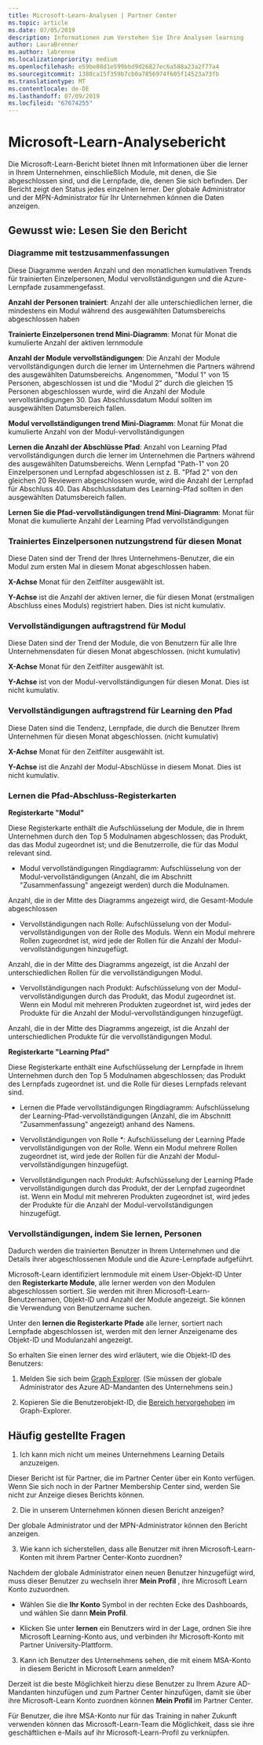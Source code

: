 ```yaml
---
title: Microsoft-Learn-Analysen | Partner Center
ms.topic: article
ms.date: 07/05/2019
description: Informationen zum Verstehen Sie Ihre Analysen learning
author: LauraBrenner
ms.author: labrenne
ms.localizationpriority: medium
ms.openlocfilehash: e59be88d1e599bbd9d26827ec6a588a23a2f77a4
ms.sourcegitcommit: 1388ca15f359b7cb0a7856974f605f14523a73fb
ms.translationtype: MT
ms.contentlocale: de-DE
ms.lasthandoff: 07/09/2019
ms.locfileid: "67674255"
---
```

# <a name="microsoft-learn-analytics-report"></a>Microsoft-Learn-Analysebericht

Die Microsoft-Learn-Bericht bietet Ihnen mit Informationen über die lerner in Ihrem Unternehmen, einschließlich Module, mit denen, die Sie abgeschlossen sind, und die Lernpfade, die, denen Sie sich befinden. Der Bericht zeigt den Status jedes einzelnen lerner. Der globale Administrator und der MPN-Administrator für Ihr Unternehmen können die Daten anzeigen.

## <a name="how-to-read-the-report"></a>Gewusst wie: Lesen Sie den Bericht

### <a name="summary-charts"></a>Diagramme mit testzusammenfassungen

Diese Diagramme werden Anzahl und den monatlichen kumulativen Trends für trainierten Einzelpersonen, Modul vervollständigungen und die Azure-Lernpfade zusammengefasst.


**Anzahl der Personen trainiert**: Anzahl der alle unterschiedlichen lerner, die mindestens ein Modul während des ausgewählten Datumsbereichs abgeschlossen haben 

**Trainierte Einzelpersonen trend Mini-Diagramm**: Monat für Monat die kumulierte Anzahl der aktiven lernmodule 

**Anzahl der Module vervollständigungen**: Die Anzahl der Module vervollständigungen durch die lerner im Unternehmen die Partners während des ausgewählten Datumsbereichs.
Angenommen, "Modul 1" von 15 Personen, abgeschlossen ist und die "Modul 2" durch die gleichen 15 Personen abgeschlossen wurde, wird die Anzahl der Module vervollständigungen 30. Das Abschlussdatum Modul sollten im ausgewählten Datumsbereich fallen.

**Modul vervollständigungen trend Mini-Diagramm**: Monat für Monat die kumulierte Anzahl von der Modul-vervollständigungen 

**Lernen die Anzahl der Abschlüsse Pfad**: Anzahl von Learning Pfad vervollständigungen durch die lerner im Unternehmen die Partners während des ausgewählten Datumsbereichs.
Wenn Lernpfad "Path-1" von 20 Einzelpersonen und Lernpfad abgeschlossen ist z. B. "Pfad 2" von den gleichen 20 Reviewern abgeschlossen wurde, wird die Anzahl der Lernpfad für Abschluss 40. Das Abschlussdatum des Learning-Pfad sollten in den ausgewählten Datumsbereich fallen.

**Lernen Sie die Pfad-vervollständigungen trend Mini-Diagramm**: Monat für Monat die kumulierte Anzahl der Learning Pfad vervollständigungen 

### <a name="trained-individuals-monthly-trend"></a>Trainiertes Einzelpersonen nutzungstrend für diesen Monat

Diese Daten sind der Trend der Ihres Unternehmens-Benutzer, die ein Modul zum ersten Mal in diesem Monat abgeschlossen haben. 

**X-Achse** Monat für den Zeitfilter ausgewählt ist. 

**Y-Achse** ist die Anzahl der aktiven lerner, die für diesen Monat (erstmaligen Abschluss eines Moduls) registriert haben. Dies ist nicht kumulativ.

### <a name="module-completions-monthly-trend"></a>Vervollständigungen auftragstrend für Modul

Diese Daten sind der Trend der Module, die von Benutzern für alle Ihre Unternehmensdaten für diesen Monat abgeschlossen. (nicht kumulativ) 

**X-Achse** Monat für den Zeitfilter ausgewählt ist. 

**Y-Achse** ist von der Modul-vervollständigungen für diesen Monat. Dies ist nicht kumulativ.

### <a name="learning-path-completions-monthly-trend"></a>Vervollständigungen auftragstrend für Learning den Pfad

Diese Daten sind die Tendenz, Lernpfade, die durch die Benutzer Ihrem Unternehmen für diesen Monat abgeschlossen. (nicht kumulativ) 

**X-Achse** Monat für den Zeitfilter ausgewählt ist. 

**Y-Achse** ist die Anzahl der Modul-Abschlüsse in diesem Monat. Dies ist nicht kumulativ.

### <a name="learning-path-completion-tabs"></a>Lernen die Pfad-Abschluss-Registerkarten 

**Registerkarte "Modul"**

Diese Registerkarte enthält die Aufschlüsselung der Module, die in Ihrem Unternehmen durch den Top 5 Modulnamen abgeschlossen; das Produkt, das das Modul zugeordnet ist; und die Benutzerrolle, die für das Modul relevant sind.  

- Modul vervollständigungen Ringdiagramm: Aufschlüsselung von der Modul-vervollständigungen (Anzahl, die im Abschnitt "Zusammenfassung" angezeigt werden) durch die Modulnamen.

Anzahl, die in der Mitte des Diagramms angezeigt wird, die Gesamt-Module abgeschlossen

- Vervollständigungen nach Rolle: Aufschlüsselung von der Modul-vervollständigungen von der Rolle des Moduls. Wenn ein Modul mehrere Rollen zugeordnet ist, wird jede der Rollen für die Anzahl der Modul-vervollständigungen hinzugefügt.

Anzahl, die in der Mitte des Diagramms angezeigt, ist die Anzahl der unterschiedlichen Rollen für die vervollständigungen Modul. 

- Vervollständigungen nach Produkt: Aufschlüsselung von der Modul-vervollständigungen durch das Produkt, das Modul zugeordnet ist. Wenn ein Modul mit mehreren Produkten zugeordnet ist, wird jedes der Produkte für die Anzahl der Modul-vervollständigungen hinzugefügt.    

Anzahl, die in der Mitte des Diagramms angezeigt, ist die Anzahl der unterschiedlichen Produkte für die vervollständigungen Modul.  

**Registerkarte "Learning Pfad"**   

Diese Registerkarte enthält eine Aufschlüsselung der Lernpfade in Ihrem Unternehmen durch den Top 5 Modulnamen abgeschlossen; das Produkt des Lernpfads zugeordnet ist. und die Rolle für dieses Lernpfads relevant sind.  

- Lernen die Pfade vervollständigungen Ringdiagramm: Aufschlüsselung der Learning-Pfad-vervollständigungen (Anzahl, die im Abschnitt "Zusammenfassung" angezeigt) anhand des Namens.

- Vervollständigungen von Rolle *: Aufschlüsselung der Learning Pfade vervollständigungen von der Rolle. Wenn ein Modul mehrere Rollen zugeordnet ist, wird jede der Rollen für die Anzahl der Modul-vervollständigungen hinzugefügt.

- Vervollständigungen nach Produkt: Aufschlüsselung der Learning Pfade vervollständigungen durch das Produkt, der der Lernpfad zugeordnet ist. Wenn ein Modul mit mehreren Produkten zugeordnet ist, wird jedes der Produkte für die Anzahl der Modul-vervollständigungen hinzugefügt.

### <a name="completions-by-learning-individuals"></a>Vervollständigungen, indem Sie lernen, Personen

Dadurch werden die trainierten Benutzer in Ihrem Unternehmen und die Details ihrer abgeschlossenen Module und die Azure-Lernpfade aufgeführt.

Microsoft-Learn identifiziert lernmodule mit einem User-Objekt-ID Unter den **Registerkarte Module**, alle lerner werden von den Modulen abgeschlossen sortiert. Sie werden mit ihren Microsoft-Learn-Benutzernamen, Objekt-ID und Anzahl der Module angezeigt. Sie können die Verwendung von Benutzername suchen. 

Unter den **lernen die Registerkarte Pfade** alle lerner, sortiert nach Lernpfade abgeschlossen ist, werden mit den lerner Anzeigename des Objekt-ID und Modulanzahl angezeigt.

So erhalten Sie einen lerner des wird erläutert, wie die Objekt-ID des Benutzers: 

1. Melden Sie sich beim [Graph Explorer](https://developer.microsoft.com/graph/graph-explorer ). (Sie müssen der globale Administrator des Azure AD-Mandanten des Unternehmens sein.)

2. Kopieren Sie die Benutzerobjekt-ID, die [Bereich hervorgehoben](https://graph.microsoft.com/v1.0/users/a9633ad7-c8dc-4587-b119-0bc286b0711f) im Graph-Explorer. 

## <a name="faq"></a>Häufig gestellte Fragen

1. Ich kann mich nicht um meines Unternehmens Learning Details anzuzeigen.

Dieser Bericht ist für Partner, die im Partner Center über ein Konto verfügen. Wenn Sie sich noch in der Partner Membership Center sind, werden Sie nicht zur Anzeige dieses Berichts können.

2.  Die in unserem Unternehmen können diesen Bericht anzeigen? 

Der globale Administrator und der MPN-Administrator können den Bericht anzeigen.

3. Wie kann ich sicherstellen, dass alle Benutzer mit ihren Microsoft-Learn-Konten mit ihrem Partner Center-Konto zuordnen?

Nachdem der globale Administrator einen neuen Benutzer hinzugefügt wird, muss dieser Benutzer zu wechseln ihrer **Mein Profil** , ihre Microsoft Learn Konto zuzuordnen.

- Wählen Sie die **Ihr Konto** Symbol in der rechten Ecke des Dashboards, und wählen Sie dann **Mein Profil**. 

-  Klicken Sie unter **lernen** ein Benutzers wird in der Lage, ordnen Sie ihre Microsoft Learning-Konto aus, und verbinden ihr Microsoft-Konto mit Partner University-Plattform.

3. Kann ich Benutzer des Unternehmens sehen, die mit einem MSA-Konto in diesem Bericht in Microsoft Learn anmelden?

Derzeit ist die beste Möglichkeit hierzu diese Benutzer zu Ihrem Azure AD-Mandanten hinzufügen und zum Partner Center hinzufügen, damit sie über ihre Microsoft-Learn Konto zuordnen können **Mein Profil** im Partner Center. 

Für Benutzer, die ihre MSA-Konto nur für das Training in naher Zukunft verwenden können das Microsoft-Learn-Team die Möglichkeit, dass sie ihre geschäftlichen e-Mails auf ihr Microsoft-Learn-Profil zu verknüpfen. 


